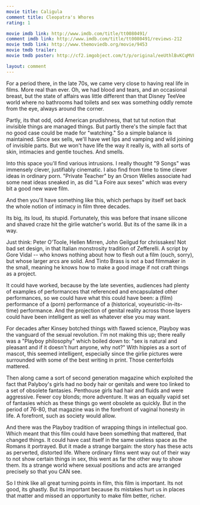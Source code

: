 ```yaml
---
movie title: Caligula
comment title: Cleopatra's Whores
rating: 1

movie imdb link: http://www.imdb.com/title/tt0080491/
comment imdb link: http://www.imdb.com/title/tt0080491/reviews-212
movie tmdb link: http://www.themoviedb.org/movie/9453
movie tmdb trailer: 
movie tmdb poster: http://cf2.imgobject.com/t/p/original/eeUthlBvKCqMVFDN4rdDAtlzw07.jpg

layout: comment
---
```


For a period there, in the late 70s, we came very close to having real life in films. More real than ever. Oh, we had blood and tears, and an occasional breast, but the state of affairs was little different than that Disney TeeVee world where no bathrooms had toilets and sex was something oddly remote from the eye, always around the corner.

Partly, its that odd, odd American prudishness, that tut tut notion that invisible things are managed things. But partly there's the simple fact that no good case could be made for "watching." So a simple balance is maintained. Since sex sells, we'll have wet lips and vamping and wild joining of invisible parts. But we won't have life the way it really is, with all sorts of skin, intimacies and gentle touches. And smells.

Into this space you'll find various intrusions. I really thought "9 Songs" was immensely clever, justifiably cinematic. I also find from time to time clever ideas in ordinary porn. "Private Teacher" by an Orson Welles associate had some neat ideas sneaked in, as did "La Foire aux sexes" which was every bit a good new wave film.

And then you'll have something like this, which perhaps by itself set back the whole notion of intimacy in film three decades.

Its big, its loud, its stupid. Fortunately, this was before that insane silicone and shaved craze hit the girlie watcher's world. But its of the same ilk in a way. 

Just think: Peter O'Toole, Hellen Mirren, John Geilgud for chrissakes! Not bad set design, in that Italian monstrosity tradition of Zefferelli. A script by Gore Vidal -- who knows nothing about how to flesh out a film (ouch, sorry), but whose larger arcs are solid. And Tinto Brass is not a bad filmmaker in the small, meaning he knows how to make a good image if not craft things as a project.

It could have worked, because by the late seventies, audiences had plenty of examples of performances that referenced and encapsulated other performances, so we could have what this could have been: a (film) performance of a (porn) performance of a (historical, voyeuristic-in-its-time) performance. And the projection of genital reality across those layers could have been intelligent as well as whatever else you may want.

For decades after Kinsey botched things with flawed science, Playboy was the vanguard of the sexual revolution. I'm not making this up; there really was a "Playboy philosophy" which boiled down to: "sex is natural and pleasant and if it doesn't hurt anyone, why not?" With hippies as a sort of mascot, this seemed intelligent, especially since the girlie pictures were surrounded with some of the best writing in print. Those centerfolds mattered.

Then along came a sort of second generation magazine which exploited the fact that Palyboy's girls had no body hair or genitals and were too linked to a set of obsolete fantasies. Penthouse girls had hair and fluids and were aggressive. Fewer coy blonds; more adventure. It was an equally vapid set of fantasies which as these things go went obsolete as quickly. But in the period of 76-80, that magazine was in the forefront of vaginal honesty in life. A forefront, such as society would allow.

And there was the Playboy tradition of wrapping things in intellectual goo. Which meant that this film could have been something that mattered, that changed things. It could have cast itself in the same useless space as the Romans it portrayed. But it made a strange bargain: the story has these acts as perverted, distorted life. Where ordinary films went way out of their way to not show certain things in sex, this went as far the other way to show them. Its a strange world where sexual positions and acts are arranged precisely so that you CAN see.

So I think like all great turning points in film, this film is important. Its not good, its ghastly. But its important because its mistakes hurt us in places that matter and missed an opportunity to make film better, richer.